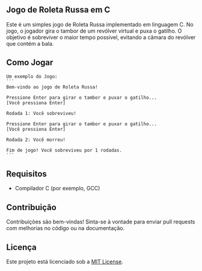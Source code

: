 ## Jogo de Roleta Russa em C

Este é um simples jogo de Roleta Russa implementado em linguagem C. No jogo, o jogador gira o tambor de um revólver virtual e puxa o gatilho. O objetivo é sobreviver o maior tempo possível, evitando a câmara do revólver que contém a bala.

## Como Jogar

    Um exemplo do Jogo:
    ```
    Bem-vindo ao jogo de Roleta Russa!

    Pressione Enter para girar o tambor e puxar o gatilho...
    [Você pressiona Enter]

    Rodada 1: Você sobreviveu!

    Pressione Enter para girar o tambor e puxar o gatilho...
    [Você pressiona Enter]

    Rodada 2: Você morreu!

    Fim de jogo! Você sobreviveu por 1 rodadas.
    ```

## Requisitos

- Compilador C (por exemplo, GCC)

## Contribuição

Contribuições são bem-vindas! Sinta-se à vontade para enviar pull requests com melhorias no código ou na documentação.

## Licença

Este projeto está licenciado sob a [MIT License](LICENSE).
